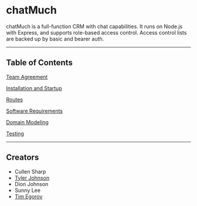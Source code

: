 # chatMuch

chatMuch is a full-function CRM with chat capabilities. It runs on Node.js with Express, and supports role-based access control. Access control lists are backed up by basic and bearer auth. 

---
## Table of Contents

[Team Agreement](./documentation/team-agreement.md)

[Installation and Startup](./documentation/installation.md)

[Routes](documentation/routes.md)

[Software Requirements](./documentation/requirements.md)

[Domain Modeling](documentation/domain.md)

[Testing](./documentation/testing.md)

---
## Creators

- Cullen Sharp
- [Tyler Johnson](https://www.linkedin.com/in/tyler-a-johnson-wa/)
- Dion Johnson
- Sunny Lee
- [Tim Egorov](https://www.linkedin.com/in/timegorov/)
